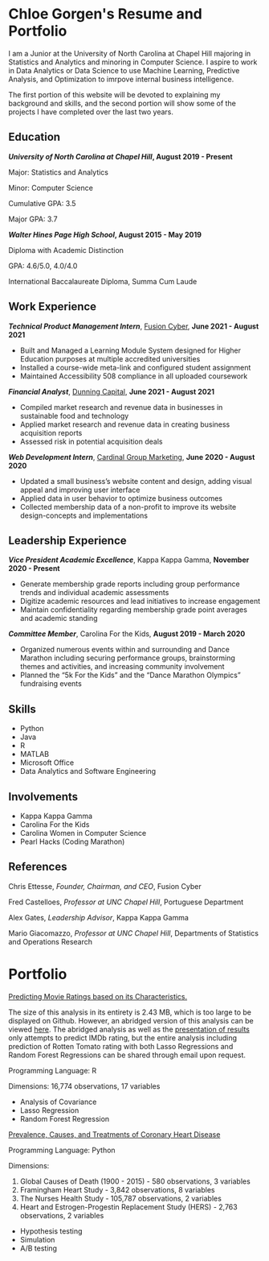 # Chloe Gorgen's Resume and Portfolio

I am a Junior at the University of North Carolina at Chapel Hill majoring in Statistics and Analytics and minoring in Computer Science. I aspire to work in Data Analytics or Data Science to use Machine Learning, Predictive Analysis, and Optimization to imrpove internal business intelligence. 

The first portion of this website will be devoted to explaining my background and skills, and the second portion will show some of the projects I have completed over the last two years. 

## Education
**_University of North Carolina at Chapel Hill_, August 2019 - Present**

Major: Statistics and Analytics

Minor: Computer Science

Cumulative GPA: 3.5

Major GPA: 3.7



**_Walter Hines Page High School_, August 2015 - May 2019**

Diploma with Academic Distinction

GPA: 4.6/5.0, 4.0/4.0

International Baccalaureate Diploma, Summa Cum Laude

## Work Experience

**_Technical Product Management Intern_**, [Fusion Cyber](https://fusioncyber.co/), **June 2021 - August 2021**

- Built and Managed a Learning Module System designed for Higher Education purposes at multiple accredited universities
- Installed a course-wide meta-link and configured student assignment
- Maintained Accessibility 508 compliance in all uploaded coursework

**_Financial Analyst_**, [Dunning Capital](http://dunningcapital.com/), **June 2021 - August 2021**

- Compiled market research and revenue data in businesses in sustainable food and technology
- Applied market research and revenue data in creating business acquisition reports
- Assessed risk in potential acquisition deals

**_Web Development Intern_**, [Cardinal Group Marketing](https://www.cardinalgroupmarketing.com/), **June 2020 - August 2020**

-	Updated a small business’s website content and design, adding visual appeal and improving user interface
-	Applied data in user behavior to optimize business outcomes
-	Collected membership data of a non-profit to improve its website design-concepts and implementations


## Leadership Experience

**_Vice President Academic Excellence_**, Kappa Kappa Gamma, **November 2020 - Present**

-	Generate membership grade reports including group performance trends and individual academic assessments
-	Digitize academic resources and lead initiatives to increase engagement
-	Maintain confidentiality regarding membership grade point averages and academic standing

**_Committee Member_**, Carolina For the Kids, **August 2019 - March 2020**

-	Organized numerous events within and surrounding and Dance Marathon including securing performance groups, brainstorming themes and activities, and increasing
 community involvement
-	Planned the “5k For the Kids” and the “Dance Marathon Olympics” fundraising events

## Skills

- Python
- Java
- R
- MATLAB
- Microsoft Office 
- Data Analytics and Software Engineering

## Involvements

- Kappa Kappa Gamma
- Carolina For the Kids
- Carolina Women in Computer Science
- Pearl Hacks (Coding Marathon)

## References
Chris Ettesse, _Founder, Chairman, and CEO_, Fusion Cyber

Fred Castelloes, _Professor at UNC Chapel Hill_, Portuguese Department

Alex Gates, _Leadership Advisor_, Kappa Kappa Gamma

Mario Giacomazzo, _Professor at UNC Chapel Hill_, Departments of Statistics and Operations Research


# Portfolio

[Predicting Movie Ratings based on its Characteristics.](Movie_Analysis.html) 

The size of this analysis in its entirety is 2.43 MB, which is too large to be displayed on Github. However, an abridged version of this analysis can be viewed [here](). The abridged analysis as well as the [presentation of results](https://docs.google.com/presentation/d/1OAf-YIxigzYwlMHjwEJBG4OtYUSpFiw6rhy2rk7XiFY/edit?usp=sharing) only attempts to predict IMDb rating, but the entire analysis including prediction of Rotten Tomato rating with both Lasso Regressions and Random Forest Regressions can be shared through email upon request.

Programming Language: R

Dimensions: 16,774 observations, 17 variables
- Analysis of Covariance
- Lasso Regression
- Random Forest Regression

[Prevalence, Causes, and Treatments of Coronary Heart Disease](CHD_Analysis.ipynb)

Programming Language: Python

Dimensions:
1. Global Causes of Death (1900 - 2015) - 580 observations, 3 variables
2. Framingham Heart Study - 3,842 observations, 8 variables
3. The Nurses Health Study - 105,787 observations, 2 variables
4. Heart and Estrogen-Progestin Replacement Study (HERS) - 2,763 observations, 2 variables

- Hypothesis testing
- Simulation
- A/B testing


